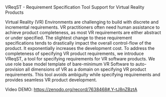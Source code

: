 VReqST - Requirement Specification Tool Support for Virtual Reality Products

Virtual Reality (VR) Environments are challenging to build with discrete and incremental requirements. VR practitioners often need human assistance to achieve product completeness, as most VR requirements are either abstract or under specified. The slightest change to these requirement specifications tends to drastically impact the overall control-flow of the product. It exponentially increases the development cost. To address the completeness of specifying VR product requirements, we introduce VReqST, a tool for specifying requirements for VR software products. We use role base model template of bare-minimum VR Software to auto-provision all dimensions of VR as a domain on specifying VR product requirements. This tool avoids ambiguity while specifying requirements and provides seamless VR product development.

Video DEMO: https://zenodo.org/record/7638468#.Y-tJ8nZBztA 
